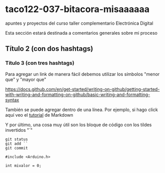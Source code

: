 # taco122-037-bitacora-misaaaaaa
apuntes y proyectos del curso taller complementario Electrónica Digital

Esta sección estará destinada a comentarios generales sobre mi proceso

## Título 2 (con dos hashtags)

### Título 3 (con tres hashtags)

Para agregar un link de manera fácil debemos utilizar los símbolos "menor que" y "mayor que"

<https://docs.github.com/en/get-started/writing-on-github/getting-started-with-writing-and-formatting-on-github/basic-writing-and-formatting-syntax>

También se puede agregar dentro de una línea. Por ejemplo, si hago click aquí veo el [tutorial](https://docs.github.com/en/get-started/writing-on-github/getting-started-with-writing-and-formatting-on-github/basic-writing-and-formatting-syntax) de Markdown

Y por último, una cosa muy útil son los bloque de código con los tildes invertidos "`"

```
git status
git add ``
git commit

#include <Arduino.h>

int mivalor = 0;

```
